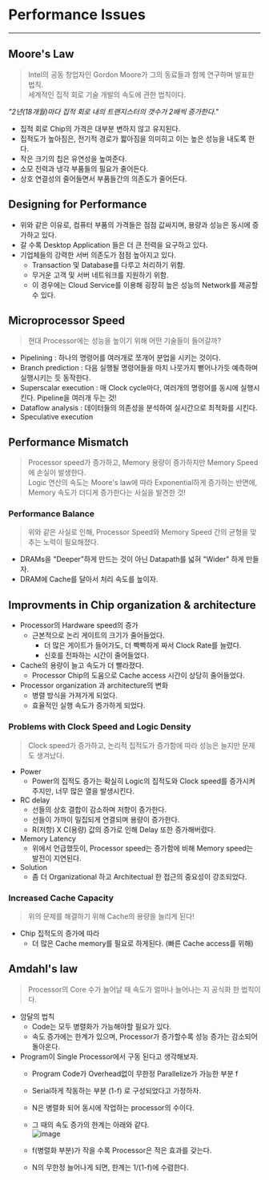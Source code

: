 # Performance Issues
---
## Moore's Law
> Intel의 공동 창업자인 Gordon Moore가 그의 동료들과 함께 연구하며 발표한 법칙.  
> 세계적인 집적 회로 기술 개발의 속도에 관한 법칙이다.  

_"2년(18개월)마다 집적 회로 내의 트랜지스터의 갯수가 2배씩 증가한다."_
- 집적 회로 Chip의 가격은 대부분 변하지 않고 유지된다.
- 집적도가 높아짐은, 전기적 경로가 짧아짐을 의미히고 이는 높은 성능을 내도록 한다.
- 작은 크기의 칩은 유연성을 높여준다.
- 소모 전력과 냉각 부품들의 필요가 줄어든다.
- 상호 연결성의 줄어들면서 부품들간의 의존도가 줄어든다.

## Designing for Performance
- 위와 같은 이유로, 컴퓨터 부품의 가격들은 점점 값싸지며, 용량과 성능은 동시에 증가하고 있다.  
- 갈 수록 Desktop Application 들은 더 큰 전력을 요구하고 있다.
- 기업체들의 강력한 서버 의존도가 점점 높아지고 있다.
  - Transaction 및 Database를 다루고 처리하기 위함.
  - 무거운 고객 및 서버 네트워크를 지원하기 위함.
  - 이 경우에는 Cloud Service를 이용해 굉장히 높은 성능의 Network를 제공할 수 있다.

## Microprocessor Speed
> 현대 Processor에는 성능을 높이기 위해 어떤 기술들이 들어갈까?  

- Pipelining : 하나의 명령어를 여러개로 쪼개어 분업을 시키는 것이다.
- Branch prediction : 다음 실행될 명령어들을 마치 나뭇가지 뻗어나가듯 예측하며 실행시키는 듯 동작한다.
- Superscalar execution : 매 Clock cycle마다, 여러개의 명령어를 동시에 실행시킨다. Pipeline을 여러개 두는 것!
- Dataflow analysis : 데이터들의 의존성을 분석하여 실시간으로 최적화를 시킨다.
- Speculative execution 

## Performance Mismatch
> Processor speed가 증가하고, Memory 용량이 증가하지만 Memory Speed에 손실이 발생한다.  
> Logic 연산의 속도는 Moore's law에 따라 Exponential하게 증가하는 반면에,  
> Memory 속도가 더디게 증가한다는 사실을 발견한 것!  

### Performance Balance
> 위와 같은 사실로 인해, Processor Speed와 Memory Speed 간의 균형을 맞추는 노력이 필요해졌다.  
- DRAMs을 "Deeper"하게 만드는 것이 아닌 Datapath를 넓혀 "Wider" 하게 만들자.
- DRAM에 Cache를 달아서 처리 속도를 높이자.

## Improvments in Chip organization & architecture
- Processor의 Hardware speed의 증가
  - 근본적으로 논리 게이트의 크기가 줄어들었다.
    - 더 많은 게이트가 들어가도, 더 빡빡하게 짜서 Clock Rate를 늘렸다.
    - 신호를 전파하는 시간이 줄어들었다.
- Cache의 용량이 늘고 속도가 더 빨라졌다.
  - Processor Chip의 도움으로 Cache access 시간이 상당히 줄어들었다.
- Processor organization 과 architecture의 변화
  - 병렬 방식을 가져가게 되었다.
  - 효율적인 실행 속도가 증가하게 되었다.

### Problems with Clock Speed and Logic Density
> Clock speed가 증가하고, 논리적 집적도가 증가함에 따라 성능은 늘지만 문제도 생겨났다.  

- Power
  - Power의 집적도 증가는 확실히 Logic의 집적도와 Clock speed를 증가시켜주지만, 너무 많은 열을 발생시킨다.
- RC delay
  - 선들의 상호 결합이 감소하며 저항이 증가한다.
  - 선들이 가까이 밀집되게 연결되며 용량이 증가한다.
  - R(저항) X C(용량) 값의 증가로 인해 Delay 또한 증가해버렸다.
- Memory Latency
  - 위에서 언급했듯이, Processor speed는 증가함에 비해 Memory speed는 발전이 지연된다.
- Solution
  - 좀 더 Organizational 하고 Architectual 한 접근의 중요성이 강조되었다.

### Increased Cache Capacity
> 위의 문제를 해결하기 위해 Cache의 용량을 늘리게 된다!  
- Chip 집적도의 증가에 따라
  - 더 많은 Cache memory를 필요로 하게된다. (빠른 Cache access를 위해)

## Amdahl's law
> Processor의 Core 수가 늘어날 때 속도가 얼마나 늘어나는 지 공식화 한 법칙이다.  

- 암달의 법칙
  - Code는 모두 병렬화가 가능해야할 필요가 있다.
  - 속도 증가에는 한계가 있으며, Processor가 증가할수록 성능 증가는 감소되어 돌아온다.
- Program이 Single Processor에서 구동 된다고 생각해보자.
  - Program Code가 Overhead없이 무한정 Parallelize가 가능한 부분 f
  - Serial하게 작동하는 부분 (1-f) 로 구성되었다고 가정하자.
  - N은 병렬화 되어 동시에 작업하는 processor의 수이다.
  - 그 때의 속도 증가의 한계는 아래와 같다.  
  ![image](https://user-images.githubusercontent.com/71700079/159414751-b3e9e6f0-a426-45af-b74f-681cd792ff35.png)  
  
  - f(병렬화 부분)가 작을 수록 Processor은 적은 효과를 갖는다.
  - N의 무한정 늘어나게 되면, 한계는 1/(1-f)에 수렴한다.
